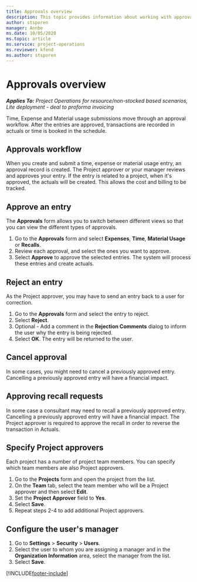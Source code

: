 ```yaml
---
title: Approvals overview
description: This topic provides information about working with approvals in Project Operations.
author: stsporen
manager: Annbe
ms.date: 10/05/2020
ms.topic: article
ms.service: project-operations
ms.reviewer: kfend 
ms.author: stsporen
---
```


# Approvals overview

_**Applies To:** Project Operations for resource/non-stocked based scenarios, Lite deployment - deal to proforma invoicing_

Time, Expense and Material usage submissions move through an approval workflow. After the entries are approved, transactions are recorded in actuals or time is booked in the schedule.

## Approvals workflow
When you create and submit a time, expense or material usage entry, an approval record is created. The Project approver or your manager reviews and approves your entry. If the entry is related to a project, when it's approved, the actuals will be created. This allows the cost and billing to be tracked. 

## Approve an entry
The **Approvals** form allows you to switch between different views so that you can view the different types of approvals.
  
1. Go to the **Approvals** form and select **Expenses**, **Time**, **Material Usage** or **Recalls**.
2. Review each approval, and select the ones you want to approve.
3. Select **Approve** to approve the selected entries.
The system will process these entries and create actuals.

## Reject an entry
As the Project approver, you may have to send an entry back to a user for correction.
  
1. Go to the **Approvals** form and select the entry to reject. 
2. Select **Reject**.
3. Optional - Add a comment in the **Rejection Comments** dialog to inform the user why the entry is being rejected.
4. Select **OK**. The entry will be returned to the user.
  
## Cancel approval
In some cases, you might need to cancel a previously approved entry. Cancelling a previously approved entry will have a financial impact. 

## Approving recall requests
In some case a consultant may need to recall a previously approved entry. Cancelling a previously approved entry will have a financial impact. The Project approver is required to approve the recall in order to reverse the transaction in Actuals.

## Specify Project approvers
Each project has a number of project team members. You can specify which team members are also Project approvers.

1. Go to the **Projects** form and open the project from the list.
2. On the **Team** tab, select the team member who will be a Project approver and then select **Edit**.
3. Set the **Project Approver** field to **Yes**.
4. Select **Save**.
5. Repeat steps 2-4 to add additional Project approvers.

## Configure the user's manager

1. Go to **Settings** > **Security** > **Users**.
2. Select the user to whom you are assigning a manager and in the **Organization Information** area, select the manager from the list. 
3. Select **Save**.




[!INCLUDE[footer-include](../includes/footer-banner.md)]
